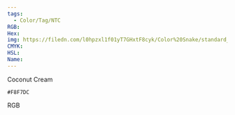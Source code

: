 ```yaml
---
tags:
  - Color/Tag/NTC
RGB:
Hex:
img: https://filedn.com/l0hpzxl1f01yT7GHxtF8cyk/Color%20Snake/standard_csv_to_svg//F8F7DC.svg
CMYK:
HSL:
Name:
---
```

Coconut Cream
```palette
#F8F7DC
```
RGB
